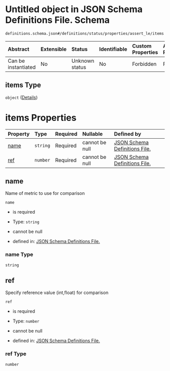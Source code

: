 # Untitled object in JSON Schema Definitions File.  Schema

```txt
definitions.schema.json#/definitions/status/properties/assert_le/items
```



| Abstract            | Extensible | Status         | Identifiable | Custom Properties | Additional Properties | Access Restrictions | Defined In                                                                         |
| :------------------ | :--------- | :------------- | :----------- | :---------------- | :-------------------- | :------------------ | :--------------------------------------------------------------------------------- |
| Can be instantiated | No         | Unknown status | No           | Forbidden         | Forbidden             | none                | [definitions.schema.json\*](../out/definitions.schema.json "open original schema") |

## items Type

`object` ([Details](definitions-definitions-status-properties-assert_le-items.md))

# items Properties

| Property      | Type     | Required | Nullable       | Defined by                                                                                                                                                                                              |
| :------------ | :------- | :------- | :------------- | :------------------------------------------------------------------------------------------------------------------------------------------------------------------------------------------------------ |
| [name](#name) | `string` | Required | cannot be null | [JSON Schema Definitions File. ](definitions-definitions-status-properties-assert_le-items-properties-name.md "definitions.schema.json#/definitions/status/properties/assert_le/items/properties/name") |
| [ref](#ref)   | `number` | Required | cannot be null | [JSON Schema Definitions File. ](definitions-definitions-status-properties-assert_le-items-properties-ref.md "definitions.schema.json#/definitions/status/properties/assert_le/items/properties/ref")   |

## name

Name of metric to use for comparison

`name`

*   is required

*   Type: `string`

*   cannot be null

*   defined in: [JSON Schema Definitions File. ](definitions-definitions-status-properties-assert_le-items-properties-name.md "definitions.schema.json#/definitions/status/properties/assert_le/items/properties/name")

### name Type

`string`

## ref

Specify reference value (int,float) for comparison

`ref`

*   is required

*   Type: `number`

*   cannot be null

*   defined in: [JSON Schema Definitions File. ](definitions-definitions-status-properties-assert_le-items-properties-ref.md "definitions.schema.json#/definitions/status/properties/assert_le/items/properties/ref")

### ref Type

`number`
